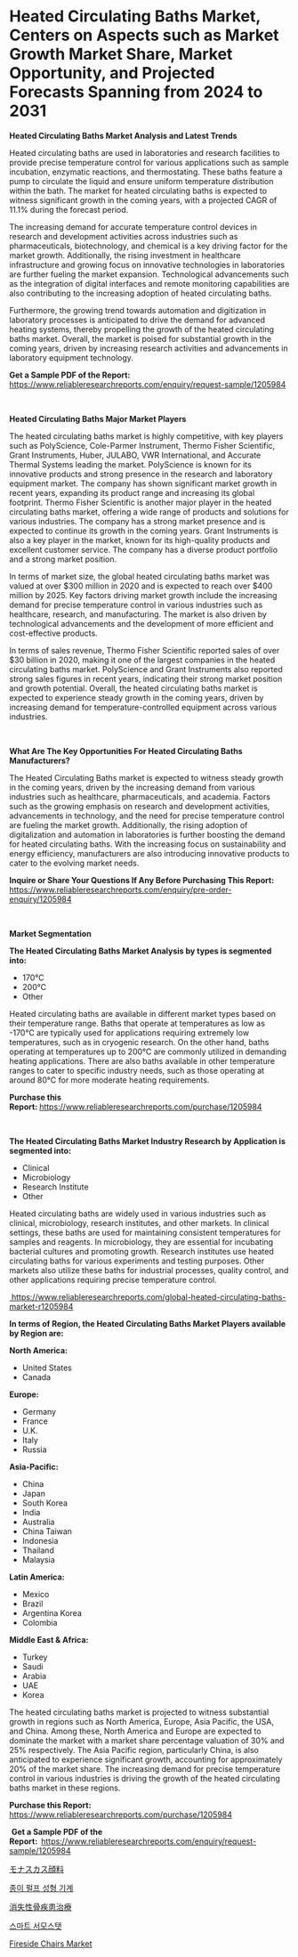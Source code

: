 <p><h1>Heated Circulating Baths Market, Centers on Aspects such as Market Growth Market Share, Market Opportunity, and Projected Forecasts Spanning from 2024 to 2031</h1></p><p><strong>Heated Circulating Baths Market Analysis and Latest Trends</strong></p>
<p><p>Heated circulating baths are used in laboratories and research facilities to provide precise temperature control for various applications such as sample incubation, enzymatic reactions, and thermostating. These baths feature a pump to circulate the liquid and ensure uniform temperature distribution within the bath. The market for heated circulating baths is expected to witness significant growth in the coming years, with a projected CAGR of 11.1% during the forecast period.</p><p>The increasing demand for accurate temperature control devices in research and development activities across industries such as pharmaceuticals, biotechnology, and chemical is a key driving factor for the market growth. Additionally, the rising investment in healthcare infrastructure and growing focus on innovative technologies in laboratories are further fueling the market expansion. Technological advancements such as the integration of digital interfaces and remote monitoring capabilities are also contributing to the increasing adoption of heated circulating baths.</p><p>Furthermore, the growing trend towards automation and digitization in laboratory processes is anticipated to drive the demand for advanced heating systems, thereby propelling the growth of the heated circulating baths market. Overall, the market is poised for substantial growth in the coming years, driven by increasing research activities and advancements in laboratory equipment technology.</p></p>
<p><strong>Get a Sample PDF of the Report:&nbsp;</strong> <a href="https://www.reliableresearchreports.com/enquiry/request-sample/1205984">https://www.reliableresearchreports.com/enquiry/request-sample/1205984</a></p>
<p>&nbsp;</p>
<p><strong>Heated Circulating Baths Major Market Players</strong></p>
<p><p>The heated circulating baths market is highly competitive, with key players such as PolyScience, Cole-Parmer Instrument, Thermo Fisher Scientific, Grant Instruments, Huber, JULABO, VWR International, and Accurate Thermal Systems leading the market. PolyScience is known for its innovative products and strong presence in the research and laboratory equipment market. The company has shown significant market growth in recent years, expanding its product range and increasing its global footprint. Thermo Fisher Scientific is another major player in the heated circulating baths market, offering a wide range of products and solutions for various industries. The company has a strong market presence and is expected to continue its growth in the coming years. Grant Instruments is also a key player in the market, known for its high-quality products and excellent customer service. The company has a diverse product portfolio and a strong market position.</p><p>In terms of market size, the global heated circulating baths market was valued at over $300 million in 2020 and is expected to reach over $400 million by 2025. Key factors driving market growth include the increasing demand for precise temperature control in various industries such as healthcare, research, and manufacturing. The market is also driven by technological advancements and the development of more efficient and cost-effective products.</p><p>In terms of sales revenue, Thermo Fisher Scientific reported sales of over $30 billion in 2020, making it one of the largest companies in the heated circulating baths market. PolyScience and Grant Instruments also reported strong sales figures in recent years, indicating their strong market position and growth potential. Overall, the heated circulating baths market is expected to experience steady growth in the coming years, driven by increasing demand for temperature-controlled equipment across various industries.</p></p>
<p>&nbsp;</p>
<p><strong>What Are The Key Opportunities For Heated Circulating Baths Manufacturers?</strong></p>
<p><p>The Heated Circulating Baths market is expected to witness steady growth in the coming years, driven by the increasing demand from various industries such as healthcare, pharmaceuticals, and academia. Factors such as the growing emphasis on research and development activities, advancements in technology, and the need for precise temperature control are fueling the market growth. Additionally, the rising adoption of digitalization and automation in laboratories is further boosting the demand for heated circulating baths. With the increasing focus on sustainability and energy efficiency, manufacturers are also introducing innovative products to cater to the evolving market needs.</p></p>
<p><strong>Inquire or Share Your Questions If Any Before Purchasing This Report:</strong> <a href="https://www.reliableresearchreports.com/enquiry/pre-order-enquiry/1205984">https://www.reliableresearchreports.com/enquiry/pre-order-enquiry/1205984</a></p>
<p>&nbsp;</p>
<p><strong>Market Segmentation</strong></p>
<p><strong>The Heated Circulating Baths Market Analysis by types is segmented into:</strong></p>
<p><ul><li>170°C</li><li>200°C</li><li>Other</li></ul></p>
<p><p>Heated circulating baths are available in different market types based on their temperature range. Baths that operate at temperatures as low as -170°C are typically used for applications requiring extremely low temperatures, such as in cryogenic research. On the other hand, baths operating at temperatures up to 200°C are commonly utilized in demanding heating applications. There are also baths available in other temperature ranges to cater to specific industry needs, such as those operating at around 80°C for more moderate heating requirements.</p></p>
<p><strong>Purchase this Report:&nbsp;</strong><a href="https://www.reliableresearchreports.com/purchase/1205984">https://www.reliableresearchreports.com/purchase/1205984</a></p>
<p>&nbsp;</p>
<p><strong>The Heated Circulating Baths Market Industry Research by Application is segmented into:</strong></p>
<p><ul><li>Clinical</li><li>Microbiology</li><li>Research Institute</li><li>Other</li></ul></p>
<p><p>Heated circulating baths are widely used in various industries such as clinical, microbiology, research institutes, and other markets. In clinical settings, these baths are used for maintaining consistent temperatures for samples and reagents. In microbiology, they are essential for incubating bacterial cultures and promoting growth. Research institutes use heated circulating baths for various experiments and testing purposes. Other markets also utilize these baths for industrial processes, quality control, and other applications requiring precise temperature control.</p></p>
<p><a href="https://www.reliableresearchreports.com/global-heated-circulating-baths-market-r1205984">&nbsp;https://www.reliableresearchreports.com/global-heated-circulating-baths-market-r1205984</a></p>
<p><strong>In terms of Region, the Heated Circulating Baths Market Players available by Region are:</strong></p>
<p>
    <p> <strong> North America: </strong>
        <ul>
            <li>United States</li>
            <li>Canada</li>
        </ul>
        </p> 
    <p> <strong> Europe: </strong>
        <ul>
            <li>Germany</li>
            <li>France</li>
            <li>U.K.</li>
            <li>Italy</li>
            <li>Russia</li>
        </ul>
        </p> 
    <p> <strong> Asia-Pacific: </strong>
        <ul>
            <li>China</li>
            <li>Japan</li>
            <li>South Korea</li>
            <li>India</li>
            <li>Australia</li>
            <li>China Taiwan</li>
            <li>Indonesia</li>
            <li>Thailand</li>
            <li>Malaysia</li>
        </ul>
        </p> 
    <p> <strong> Latin America: </strong>
        <ul>
            <li>Mexico</li>
            <li>Brazil</li>
            <li>Argentina Korea</li>
            <li>Colombia</li>
        </ul>
        </p> 
    <p> <strong> Middle East & Africa: </strong>
        <ul>
            <li>Turkey</li>
            <li>Saudi</li>
            <li>Arabia</li>
            <li>UAE</li>
            <li>Korea</li>
        </ul>
    </p>
    </p>
<p><p>The heated circulating baths market is projected to witness substantial growth in regions such as North America, Europe, Asia Pacific, the USA, and China. Among these, North America and Europe are expected to dominate the market with a market share percentage valuation of 30% and 25% respectively. The Asia Pacific region, particularly China, is also anticipated to experience significant growth, accounting for approximately 20% of the market share. The increasing demand for precise temperature control in various industries is driving the growth of the heated circulating baths market in these regions.</p></p>
<p><strong>Purchase this Report: </strong><a href="https://www.reliableresearchreports.com/purchase/1205984">https://www.reliableresearchreports.com/purchase/1205984</a></p>
<p>&nbsp;<strong>Get a Sample PDF of the Report:&nbsp;&nbsp;</strong><a href="https://www.reliableresearchreports.com/enquiry/request-sample/1205984">https://www.reliableresearchreports.com/enquiry/request-sample/1205984</a></p>
<p><strong></strong></p>
<p><p><a href="https://github.com/AriMuller2009/Market-Research-Report-List-1/blob/main/759365631331.md">モナスカス顔料</a></p><p><a href="https://medium.com/@costelcaramitru2022/%EC%A7%80%EB%A5%98-%ED%8E%84%ED%94%84-%EC%84%B1%ED%98%95-%EA%B8%B0%EA%B3%84-%EC%8B%9C%EC%9E%A5-%EA%B7%9C%EB%AA%A8-cagr-2024-2030-%ED%8A%B8%EB%A0%8C%EB%93%9C-a893e384c8e2">종이 펄프 성형 기계</a></p><p><a href="https://medium.com/@ja15984/%E6%B6%88%E5%A4%B1%E3%81%99%E3%82%8B%E9%AA%A8%E7%96%BE%E6%82%A3%E6%B2%BB%E7%99%82%E5%B8%82%E5%A0%B4%E8%A6%8F%E6%A8%A1-%E5%B8%82%E5%A0%B4%E5%B1%95%E6%9C%9B%E3%81%A8%E5%B8%82%E5%A0%B4%E4%BA%88%E6%B8%AC-2024%E5%B9%B4%E3%81%8B%E3%82%892031%E5%B9%B4-b6aa653cb040">消失性骨疾患治療</a></p><p><a href="https://github.com/TimmyMann6767/Market-Research-Report-List-1/blob/main/992891628820.md">스마트 서모스탯</a></p><p><a href="https://www.linkedin.com/pulse/fireside-chairs-market-research-report-its-history-forecast-2024-lqh1f?trackingId=3z9lQtTPk9rafkqJykIk%2FQ%3D%3D">Fireside Chairs Market</a></p></p>